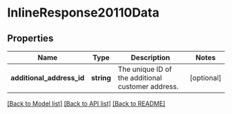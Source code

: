 # InlineResponse20110Data

## Properties
Name | Type | Description | Notes
------------ | ------------- | ------------- | -------------
**additional_address_id** | **string** | The unique ID of the additional customer address. | [optional] 

[[Back to Model list]](../../README.md#documentation-for-models) [[Back to API list]](../../README.md#documentation-for-api-endpoints) [[Back to README]](../../README.md)

